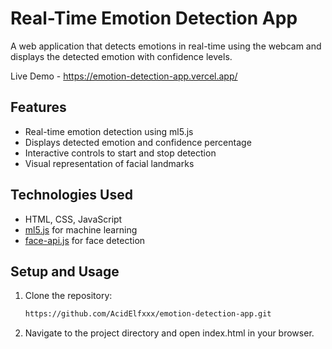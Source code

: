 # Real-Time Emotion Detection App

A web application that detects emotions in real-time using the webcam and displays the detected emotion with confidence levels.

Live Demo - https://emotion-detection-app.vercel.app/

## Features

- Real-time emotion detection using ml5.js
- Displays detected emotion and confidence percentage
- Interactive controls to start and stop detection
- Visual representation of facial landmarks

## Technologies Used

- HTML, CSS, JavaScript
- [ml5.js](https://ml5js.org/) for machine learning
- [face-api.js](https://github.com/justadudewhohacks/face-api.js) for face detection

## Setup and Usage

1. Clone the repository:
   ```bash
   https://github.com/AcidElfxxx/emotion-detection-app.git
2. Navigate to the project directory and open index.html in your browser.
